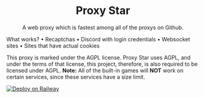 <div align='center'>

# Proxy Star
A web proxy which is fastest among all of the proxys on Github.
  
 <div align='left'>

What works?
• Recaptchas
• Discord with login credentials 
• Websocket sites
• Sites that have actual cookies

This proxy is marked under the AGPL license.
Proxy Star uses AGPL, and under the terms of that license, this project, therefore, is also required to be licensed under AGPL.
**Note:**  All of the built-in games will **NOT** work on certain services, since these services have a size limit.
  
[![Deploy on Railway](https://railway.app/button.svg)](https://railway.app/template/pTe4mb?referralCode=R3UkeC)
